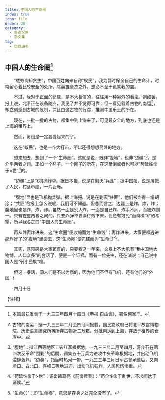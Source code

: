 ```yaml
---
title: 中国人的生命圈
index: true
icon: file
order: 28
category:
  - 鲁迅文集
  - 杂文集
tag:  
  - 伪自由书
---
```


## 中国人的生命圈[^①]

　　“蝼蚁尚知贪生”，中国百姓向来自称“蚁民”，我为暂时保全自己的生命计，时常留心着比较安全的处所，除英雄豪杰之外，想必不至于讥笑我的罢。

　　不过，我对于正面的记载，是不大相信的，往往用一种另外的看法。例如罢，报上说，北平正在设备防空，我见了并不觉得可靠；但一看见载着古物的南运[^②]，却立刻感到古城的危机，并且由这古物的行踪，推测中国乐土的所在。

　　现在，一批一批的古物，都集中到上海来了，可见最安全的地方，到底也还是上海的租界上。

　　然而，房租是一定要贵起来的了。

　　这在“蚁民”，也是一个大打击，所以还得想想另外的地方。

　　想来想去，想到了一个“生命圈”。这就是说，既非“腹地”，也非“边疆”[^③]，是介乎两者之间，正如一个环子，一个圈子的所在，在这里倒或者也可以“苟延性命于×世”[^④]的。

　　“边疆”上是飞机抛炸弹。据日本报，说是在剿灭“兵匪”；据中国报，说是屠戮了人民，村落市廛，一片瓦砾。

　　“腹地”里也是飞机抛炸弹。据上海报，说是在剿灭“共匪”，他们被炸得一塌胡涂；“共匪”的报上怎么说呢，我们可不知道。但总而言之，边疆上是炸，炸，炸；腹地里也是炸，炸，炸。虽然一面是别人炸，一面是自己炸，炸手不同，而被炸则一。只有在这两者之间的，只要炸弹不要误行落下来，倒还有可免“血肉横飞”的希望，所以我名之曰“中国人的生命圈”。

　　再从外面炸进来，这“生命圈”便收缩而为“生命线”；再炸进来，大家便都逃进那炸好了的“腹地”里面去，这“生命圈”便完结而为“生命〇”[^⑤]。

　　其实，这预感是大家都有的，只要看这一年来，文章上不大见有“我中国地大物博，人口众多”的套话了，便是一个证据。而有一位先生，还在演说上自己说中国人是“弱小民族”哩。

　　但这一番话，阔人们是不以为然的，因为他们不但有飞机，还有他们的“外国”！

　　四月十日

【注释】

[^①]:本篇最初发表于一九三三年四月十四日《申报·自由谈》，署名何家干。

[^②]:古物的南运：据一九三三年二月至四月间报载，国民党政府已将北平故宫博物院、历史语言研究所等所存古物近二万箱，分批南运到上海，存放于租界的仓库中。

[^③]:“腹地”：指江西等地区工农红军根据地。一九三三年二月至四月，蒋介石在第四次反革命“围剿”的后期，调集五十万兵力进攻中央革命根据地，并出动飞机滥肆轰炸。“边疆”，指当时热河一带。一九三三年三月日军占领承德后，又向冷口、古北口、喜峰口等地进迫，出动飞机狂炸，人民死伤惨重。

[^④]:“苟延性命于×世”：语出诸葛亮《前出师表》：“苟全性命于乱世，不求闻达于诸侯。”

[^⑤]:“生命〇”：即“生命零”，意思是存身之处完全没有了。

